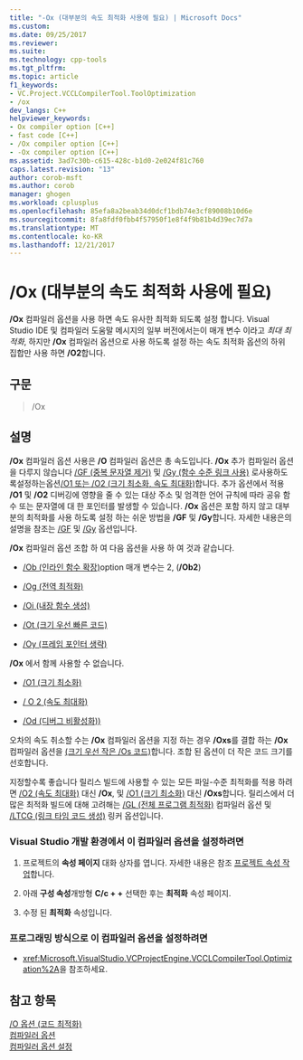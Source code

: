 ```yaml
---
title: "-Ox (대부분의 속도 최적화 사용에 필요) | Microsoft Docs"
ms.custom: 
ms.date: 09/25/2017
ms.reviewer: 
ms.suite: 
ms.technology: cpp-tools
ms.tgt_pltfrm: 
ms.topic: article
f1_keywords:
- VC.Project.VCCLCompilerTool.ToolOptimization
- /ox
dev_langs: C++
helpviewer_keywords:
- Ox compiler option [C++]
- fast code [C++]
- /Ox compiler option [C++]
- -Ox compiler option [C++]
ms.assetid: 3ad7c30b-c615-428c-b1d0-2e024f81c760
caps.latest.revision: "13"
author: corob-msft
ms.author: corob
manager: ghogen
ms.workload: cplusplus
ms.openlocfilehash: 85efa8a2beab34d0dcf1bdb74e3cf89008b10d6e
ms.sourcegitcommit: 8fa8fdf0fbb4f57950f1e8f4f9b81b4d39ec7d7a
ms.translationtype: MT
ms.contentlocale: ko-KR
ms.lasthandoff: 12/21/2017
---
```

# <a name="ox-enable-most-speed-optimizations"></a>/Ox (대부분의 속도 최적화 사용에 필요)

**/Ox** 컴파일러 옵션을 사용 하면 속도 유사한 최적화 되도록 설정 합니다. Visual Studio IDE 및 컴파일러 도움말 메시지의 일부 버전에서는이 매개 변수 이라고 *최대 최적화*, 하지만 **/Ox** 컴파일러 옵션으로 사용 하도록 설정 하는 속도 최적화 옵션의 하위 집합만 사용 하면 **/O2**합니다.

## <a name="syntax"></a>구문

> /Ox

## <a name="remarks"></a>설명

**/Ox** 컴파일러 옵션 사용은 **/O** 컴파일러 옵션은 총 속도입니다. **/Ox** 추가 컴파일러 옵션을 다루지 않습니다 [/GF (중복 문자열 제거)](../../build/reference/gf-eliminate-duplicate-strings.md) 및 [/Gy (함수 수준 링크 사용)](../../build/reference/gy-enable-function-level-linking.md) 로사용하도록설정하는옵션[/O1 또는 /O2 (크기 최소화, 속도 최대화)](../../build/reference/o1-o2-minimize-size-maximize-speed.md)합니다. 추가 옵션에서 적용 **/O1** 및 **/O2** 디버깅에 영향을 줄 수 있는 대상 주소 및 엄격한 언어 규칙에 따라 공유 함수 또는 문자열에 대 한 포인터를 발생할 수 있습니다. **/Ox** 옵션은 포함 하지 않고 대부분의 최적화를 사용 하도록 설정 하는 쉬운 방법을 **/GF** 및 **/Gy**합니다. 자세한 내용은의 설명을 참조는 [/GF](../../build/reference/gf-eliminate-duplicate-strings.md) 및 [/Gy](../../build/reference/gy-enable-function-level-linking.md) 옵션입니다.

**/Ox** 컴파일러 옵션 조합 하 여 다음 옵션을 사용 하 여 것과 같습니다.

- [/Ob (인라인 함수 확장)](../../build/reference/ob-inline-function-expansion.md)option 매개 변수는 2, (**/Ob2**)

- [/Og (전역 최적화)](../../build/reference/og-global-optimizations.md)

- [/Oi (내장 함수 생성)](../../build/reference/oi-generate-intrinsic-functions.md)

- [/Ot (크기 우선 빠른 코드)](../../build/reference/os-ot-favor-small-code-favor-fast-code.md)

- [/Oy (프레임 포인터 생략)](../../build/reference/oy-frame-pointer-omission.md)

**/Ox** 에서 함께 사용할 수 없습니다.

- [/O1 (크기 최소화)](../../build/reference/o1-o2-minimize-size-maximize-speed.md)

- [/ O 2 (속도 최대화)](../../build/reference/o1-o2-minimize-size-maximize-speed.md)

- [/Od (디버그 비활성화))](../../build/reference/od-disable-debug.md)

오차의 속도 취소할 수는 **/Ox** 컴파일러 옵션을 지정 하는 경우 **/Oxs**를 결합 하는 **/Ox** 컴파일러 옵션을 [(크기 우선 작은 /Os 코드)](../../build/reference/os-ot-favor-small-code-favor-fast-code.md)합니다. 조합 된 옵션이 더 작은 코드 크기를 선호합니다.

지정할수록 좋습니다 릴리스 빌드에 사용할 수 있는 모든 파일-수준 최적화를 적용 하려면 [/O2 (속도 최대화)](../../build/reference/o1-o2-minimize-size-maximize-speed.md) 대신 **/Ox**, 및 [/O1 (크기 최소화)](../../build/reference/o1-o2-minimize-size-maximize-speed.md) 대신 **/Oxs**합니다. 릴리스에서 더 많은 최적화 빌드에 대해 고려해는 [/GL (전체 프로그램 최적화)](../../build/reference/gl-whole-program-optimization.md) 컴파일러 옵션 및 [/LTCG (링크 타임 코드 생성)](../../build/reference/ltcg-link-time-code-generation.md) 링커 옵션입니다.

### <a name="to-set-this-compiler-option-in-the-visual-studio-development-environment"></a>Visual Studio 개발 환경에서 이 컴파일러 옵션을 설정하려면

1. 프로젝트의 **속성 페이지** 대화 상자를 엽니다. 자세한 내용은 참조 [프로젝트 속성 작업](../../ide/working-with-project-properties.md)합니다.

1. 아래 **구성 속성**개방형 **C/c + +** 선택한 후는 **최적화** 속성 페이지.

1. 수정 된 **최적화** 속성입니다.

### <a name="to-set-this-compiler-option-programmatically"></a>프로그래밍 방식으로 이 컴파일러 옵션을 설정하려면

- <xref:Microsoft.VisualStudio.VCProjectEngine.VCCLCompilerTool.Optimization%2A>을 참조하세요.

## <a name="see-also"></a>참고 항목

[/O 옵션 (코드 최적화)](../../build/reference/o-options-optimize-code.md)  
[컴파일러 옵션](../../build/reference/compiler-options.md)  
[컴파일러 옵션 설정](../../build/reference/setting-compiler-options.md)